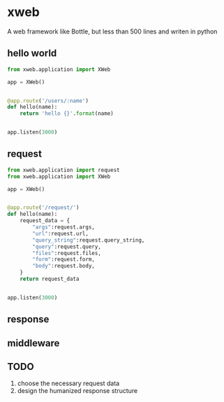 # xweb

A web framework like Bottle, but less than 500 lines and writen in python

## hello world
```python
from xweb.application import XWeb

app = XWeb()


@app.route('/users/:name')
def hello(name):
    return 'hello {}'.format(name)


app.listen(3000)
```

## request

```python
from xweb.application import request
from xweb.application import XWeb

app = XWeb()


@app.route('/request/')
def hello(name):
    request_data = {
        "args":request.args,
        "url":request.url,
        "query_string":request.query_string,
        "query":request.query,
        "files":request.files,
        "form":request.form,
        "body":request.body,
    }
    return request_data


app.listen(3000)
```

## response

## middleware

## TODO

1. choose the necessary request data 
2. design the humanized response structure